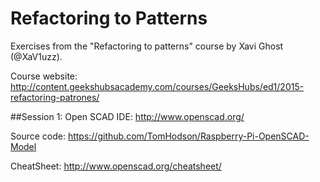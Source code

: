 # Refactoring to Patterns
Exercises from the "Refactoring to patterns" course by Xavi Ghost (@XaV1uzz).

Course website:
http://content.geekshubsacademy.com/courses/GeeksHubs/ed1/2015-refactoring-patrones/

##Session 1: Open SCAD
IDE: 
http://www.openscad.org/

Source code:
https://github.com/TomHodson/Raspberry-Pi-OpenSCAD-Model

CheatSheet:
http://www.openscad.org/cheatsheet/